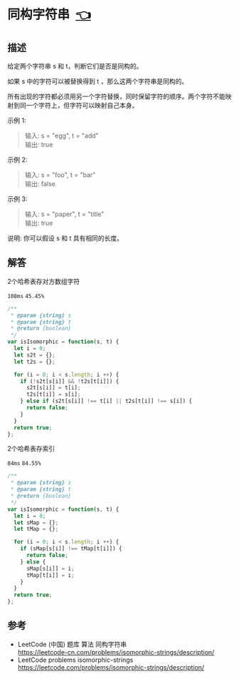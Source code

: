# <a id="isomorphicStrings"></a>同构字符串&nbsp;&nbsp;[:point_left:][readme.problemSet.algorithm.isomorphicStrings] #

## 描述 ##

给定两个字符串 s 和 t，判断它们是否是同构的。

如果 s 中的字符可以被替换得到 t ，那么这两个字符串是同构的。

所有出现的字符都必须用另一个字符替换，同时保留字符的顺序。两个字符不能映射到同一个字符上，但字符可以映射自己本身。

示例 1:

> 输入: s = "egg", t = "add"  
> 输出: true

示例 2:

> 输入: s = "foo", t = "bar"  
> 输出: false

示例 3:

> 输入: s = "paper", t = "title"  
> 输出: true

说明:
你可以假设 s 和 t 具有相同的长度。

## 解答 ##

2个哈希表存对方数组字符

`108ms` `45.45%`

```javascript
/**
 * @param {string} s
 * @param {string} t
 * @return {boolean}
 */
var isIsomorphic = function(s, t) {
  let i = 0;
  let s2t = {};
  let t2s = {};

  for (i = 0; i < s.length; i ++) {
    if (!s2t[s[i]] && !t2s[t[i]]) {
      s2t[s[i]] = t[i];
      t2s[t[i]] = s[i];
    } else if (s2t[s[i]] !== t[i] || t2s[t[i]] !== s[i]) {
      return false;
    }
  }
  return true;
};
```

2个哈希表存索引

`84ms` `84.55%`

```javascript
/**
 * @param {string} s
 * @param {string} t
 * @return {boolean}
 */
var isIsomorphic = function(s, t) {
  let i = 0;
  let sMap = {};
  let tMap = {};

  for (i = 0; i < s.length; i ++) {
    if (sMap[s[i]] !== tMap[t[i]]) {
      return false;
    } else {
      sMap[s[i]] = i;
      tMap[t[i]] = i;
    }
  }
  return true;
};
```

## 参考 ##

* LeetCode (中国) 题库 算法 同构字符串  
  <https://leetcode-cn.com/problems/isomorphic-strings/description/>
* LeetCode problems isomorphic-strings  
  <https://leetcode.com/problems/isomorphic-strings/description/>

<!-- 链接 开始 -->
[readme.problemSet.algorithm.isomorphicStrings]: ../../README.md#problemSet.algorithm.isomorphicStrings "README"
<!-- 链接 结束 -->